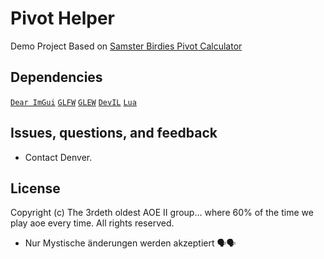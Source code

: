 # Pivot Helper

Demo Project
Based on [Samster Birdies Pivot Calculator](https://www.samsterbirdies.com/tools/fortspivots)

## Dependencies

[`Dear ImGui`](https://github.com/ocornut/imgui)
[`GLFW`](https://www.glfw.org)
[`GLEW`](http://glew.sourceforge.net)
[`DevIL`](https://github.com/DentonW/DevIL)
[`Lua`](https://www.lua.org)


## Issues, questions, and feedback

* Contact Denver.


## License

Copyright (c) The 3rdeth oldest AOE II group... where 60% of the time we play aoe every time. All rights reserved.






- Nur Mystische änderungen werden akzeptiert 🗣️🗣️

